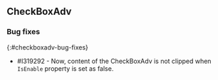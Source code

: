 ## CheckBoxAdv

### Bug fixes

{:#checkboxadv-bug-fixes}

* \#I319292 - Now, content of the CheckBoxAdv is not clipped when `IsEnable` property is set as false.